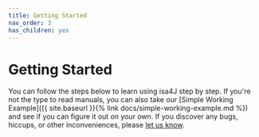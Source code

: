 ```yaml
---
title: Getting Started
nav_order: 3
has_children: yes
---
```


# Getting Started

You can follow the steps below to learn using isa4J step by step.
If you're not the type to read manuals, you can also take our [Simple Working Example]({{ site.baseurl }}{% link docs/simple-working-example.md %}) and see if you can figure it out on your own.
If you discover any bugs, hiccups, or other inconveniences, please [let us know](https://github.com/IPK-BIT/isa4J/issues).
